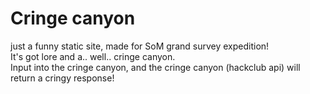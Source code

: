 # Cringe canyon
just a funny static site, made for SoM grand survey expedition!\
It's got lore and a.. well.. cringe canyon.\
Input into the cringe canyon, and the cringe canyon (hackclub api) will return a cringy response!
